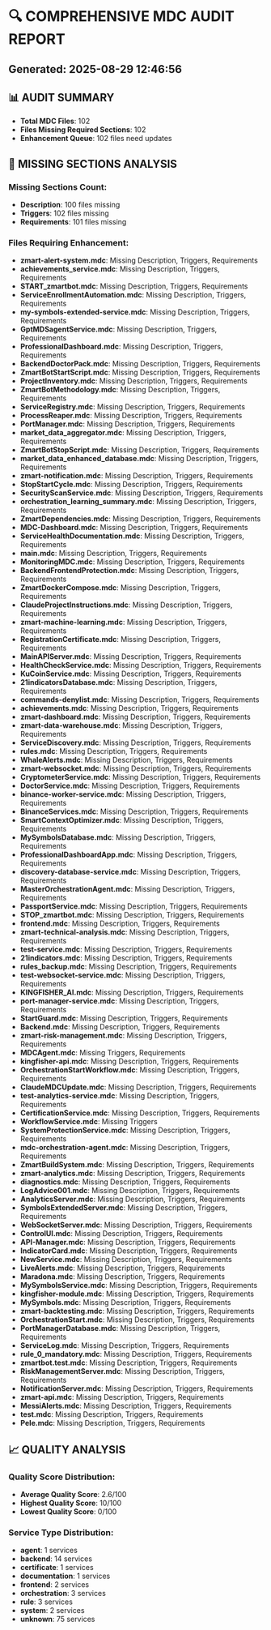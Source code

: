 
# 🔍 COMPREHENSIVE MDC AUDIT REPORT
## Generated: 2025-08-29 12:46:56

## 📊 AUDIT SUMMARY
- **Total MDC Files**: 102
- **Files Missing Required Sections**: 102
- **Enhancement Queue**: 102 files need updates

## 🚨 MISSING SECTIONS ANALYSIS


### Missing Sections Count:
- **Description**: 100 files missing
- **Triggers**: 102 files missing  
- **Requirements**: 101 files missing

### Files Requiring Enhancement:
- **zmart-alert-system.mdc**: Missing Description, Triggers, Requirements
- **achievements_service.mdc**: Missing Description, Triggers, Requirements
- **START_zmartbot.mdc**: Missing Description, Triggers, Requirements
- **ServiceEnrollmentAutomation.mdc**: Missing Description, Triggers, Requirements
- **my-symbols-extended-service.mdc**: Missing Description, Triggers, Requirements
- **GptMDSagentService.mdc**: Missing Description, Triggers, Requirements
- **ProfessionalDashboard.mdc**: Missing Description, Triggers, Requirements
- **BackendDoctorPack.mdc**: Missing Description, Triggers, Requirements
- **ZmartBotStartScript.mdc**: Missing Description, Triggers, Requirements
- **ProjectInventory.mdc**: Missing Description, Triggers, Requirements
- **ZmartBotMethodology.mdc**: Missing Description, Triggers, Requirements
- **ServiceRegistry.mdc**: Missing Description, Triggers, Requirements
- **ProcessReaper.mdc**: Missing Description, Triggers, Requirements
- **PortManager.mdc**: Missing Description, Triggers, Requirements
- **market_data_aggregator.mdc**: Missing Description, Triggers, Requirements
- **ZmartBotStopScript.mdc**: Missing Description, Triggers, Requirements
- **market_data_enhanced_database.mdc**: Missing Description, Triggers, Requirements
- **zmart-notification.mdc**: Missing Description, Triggers, Requirements
- **StopStartCycle.mdc**: Missing Description, Triggers, Requirements
- **SecurityScanService.mdc**: Missing Description, Triggers, Requirements
- **orchestration_learning_summary.mdc**: Missing Description, Triggers, Requirements
- **ZmartDependencies.mdc**: Missing Description, Triggers, Requirements
- **MDC-Dashboard.mdc**: Missing Description, Triggers, Requirements
- **ServiceHealthDocumentation.mdc**: Missing Description, Triggers, Requirements
- **main.mdc**: Missing Description, Triggers, Requirements
- **MonitoringMDC.mdc**: Missing Description, Triggers, Requirements
- **BackendFrontendProtection.mdc**: Missing Description, Triggers, Requirements
- **ZmartDockerCompose.mdc**: Missing Description, Triggers, Requirements
- **ClaudeProjectInstructions.mdc**: Missing Description, Triggers, Requirements
- **zmart-machine-learning.mdc**: Missing Description, Triggers, Requirements
- **RegistrationCertificate.mdc**: Missing Description, Triggers, Requirements
- **MainAPIServer.mdc**: Missing Description, Triggers, Requirements
- **HealthCheckService.mdc**: Missing Description, Triggers, Requirements
- **KuCoinService.mdc**: Missing Description, Triggers, Requirements
- **21indicatorsDatabase.mdc**: Missing Description, Triggers, Requirements
- **commands-denylist.mdc**: Missing Description, Triggers, Requirements
- **achievements.mdc**: Missing Description, Triggers, Requirements
- **zmart-dashboard.mdc**: Missing Description, Triggers, Requirements
- **zmart-data-warehouse.mdc**: Missing Description, Triggers, Requirements
- **ServiceDiscovery.mdc**: Missing Description, Triggers, Requirements
- **rules.mdc**: Missing Description, Triggers, Requirements
- **WhaleAlerts.mdc**: Missing Description, Triggers, Requirements
- **zmart-websocket.mdc**: Missing Description, Triggers, Requirements
- **CryptometerService.mdc**: Missing Description, Triggers, Requirements
- **DoctorService.mdc**: Missing Description, Triggers, Requirements
- **binance-worker-service.mdc**: Missing Description, Triggers, Requirements
- **BinanceServices.mdc**: Missing Description, Triggers, Requirements
- **SmartContextOptimizer.mdc**: Missing Description, Triggers, Requirements
- **MySymbolsDatabase.mdc**: Missing Description, Triggers, Requirements
- **ProfessionalDashboardApp.mdc**: Missing Description, Triggers, Requirements
- **discovery-database-service.mdc**: Missing Description, Triggers, Requirements
- **MasterOrchestrationAgent.mdc**: Missing Description, Triggers, Requirements
- **PassportService.mdc**: Missing Description, Triggers, Requirements
- **STOP_zmartbot.mdc**: Missing Description, Triggers, Requirements
- **frontend.mdc**: Missing Description, Triggers, Requirements
- **zmart-technical-analysis.mdc**: Missing Description, Triggers, Requirements
- **test-service.mdc**: Missing Description, Triggers, Requirements
- **21indicators.mdc**: Missing Description, Triggers, Requirements
- **rules_backup.mdc**: Missing Description, Triggers, Requirements
- **test-websocket-service.mdc**: Missing Description, Triggers, Requirements
- **KINGFISHER_AI.mdc**: Missing Description, Triggers, Requirements
- **port-manager-service.mdc**: Missing Description, Triggers, Requirements
- **StartGuard.mdc**: Missing Description, Triggers, Requirements
- **Backend.mdc**: Missing Description, Triggers, Requirements
- **zmart-risk-management.mdc**: Missing Description, Triggers, Requirements
- **MDCAgent.mdc**: Missing Triggers, Requirements
- **kingfisher-api.mdc**: Missing Description, Triggers, Requirements
- **OrchestrationStartWorkflow.mdc**: Missing Description, Triggers, Requirements
- **ClaudeMDCUpdate.mdc**: Missing Description, Triggers, Requirements
- **test-analytics-service.mdc**: Missing Description, Triggers, Requirements
- **CertificationService.mdc**: Missing Description, Triggers, Requirements
- **WorkflowService.mdc**: Missing Triggers
- **SystemProtectionService.mdc**: Missing Description, Triggers, Requirements
- **mdc-orchestration-agent.mdc**: Missing Description, Triggers, Requirements
- **ZmartBuildSystem.mdc**: Missing Description, Triggers, Requirements
- **zmart-analytics.mdc**: Missing Description, Triggers, Requirements
- **diagnostics.mdc**: Missing Description, Triggers, Requirements
- **LogAdvice001.mdc**: Missing Description, Triggers, Requirements
- **AnalyticsServer.mdc**: Missing Description, Triggers, Requirements
- **SymbolsExtendedServer.mdc**: Missing Description, Triggers, Requirements
- **WebSocketServer.mdc**: Missing Description, Triggers, Requirements
- **ControlUI.mdc**: Missing Description, Triggers, Requirements
- **API-Manager.mdc**: Missing Description, Triggers, Requirements
- **IndicatorCard.mdc**: Missing Description, Triggers, Requirements
- **NewService.mdc**: Missing Description, Triggers, Requirements
- **LiveAlerts.mdc**: Missing Description, Triggers, Requirements
- **Maradona.mdc**: Missing Description, Triggers, Requirements
- **MySymbolsService.mdc**: Missing Description, Triggers, Requirements
- **kingfisher-module.mdc**: Missing Description, Triggers, Requirements
- **MySymbols.mdc**: Missing Description, Triggers, Requirements
- **zmart-backtesting.mdc**: Missing Description, Triggers, Requirements
- **OrchestrationStart.mdc**: Missing Description, Triggers, Requirements
- **PortManagerDatabase.mdc**: Missing Description, Triggers, Requirements
- **ServiceLog.mdc**: Missing Description, Triggers, Requirements
- **rule_0_mandatory.mdc**: Missing Description, Triggers, Requirements
- **zmartbot.test.mdc**: Missing Description, Triggers, Requirements
- **RiskManagementServer.mdc**: Missing Description, Triggers, Requirements
- **NotificationServer.mdc**: Missing Description, Triggers, Requirements
- **zmart-api.mdc**: Missing Description, Triggers, Requirements
- **MessiAlerts.mdc**: Missing Description, Triggers, Requirements
- **test.mdc**: Missing Description, Triggers, Requirements
- **Pele.mdc**: Missing Description, Triggers, Requirements


## 📈 QUALITY ANALYSIS

### Quality Score Distribution:

- **Average Quality Score**: 2.6/100
- **Highest Quality Score**: 10/100
- **Lowest Quality Score**: 0/100

### Service Type Distribution:
- **agent**: 1 services
- **backend**: 14 services
- **certificate**: 1 services
- **documentation**: 1 services
- **frontend**: 2 services
- **orchestration**: 3 services
- **rule**: 3 services
- **system**: 2 services
- **unknown**: 75 services
